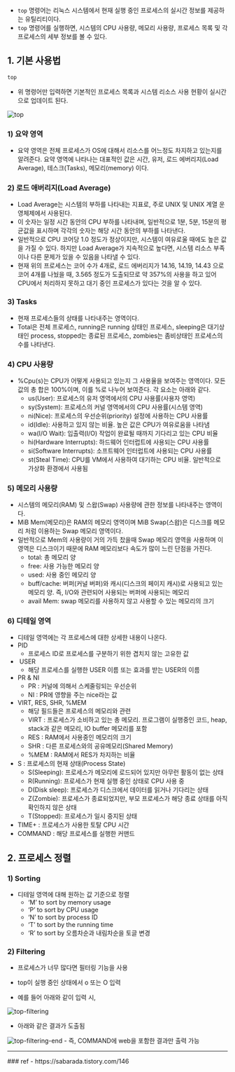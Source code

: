 - `top` 명령어는 리눅스 시스템에서 현재 실행 중인 프로세스의 실시간 정보를 제공하는 유틸리티이다.
- `top` 명령어를 실행하면, 시스템의 CPU 사용량, 메모리 사용량, 프로세스 목록 및 각 프로세스의 세부 정보를 볼 수 있다.

## 1. 기본 사용법
```bash
top
```
- 위 명령어만 입력하면 기본적인 프로세스 목록과 시스템 리소스 사용 현황이 실시간으로 업데이트 된다.

<img src="https://github.com/JaeyeoneeJ/TIL/assets/77138259/36ffd100-b6b1-4eab-bb7c-7bbafdc6bc2c" alt="top" />

### 1) 요약 영역
- 요약 영역은 전체 프로세스가 OS에 대해서 리소스를 어느정도 차지하고 있는지를 알려준다. 요약 영역에 나타나는 대표적인 값은 시간, 유저, 로드 에버리지(Load Average), 테스크(Tasks), 메모리(memory) 이다.

### 2) 로드 애버리지(Load Average)
- Load Average는 시스템의 부하를 나타내는 지표로, 주로 UNIX 및 UNIX 계열 운영체제에서 사용된다.
- 이 숫자는 일정 시간 동안의 CPU 부하를 나타내며, 일반적으로 1분, 5분, 15분의 평균값을 표시하며 각각의 숫자는 해당 시간 동안의 부하를 나타낸다.
- 일반적으로 CPU 코어당 1.0 정도가 정상이지만, 시스템이 여유로울 때에도 높은 값을 가질 수 있다. 하지만 Load Average가 지속적으로 높다면, 시스템 리소스 부족이나 다른 문제가 있을 수 있음을 나타낼 수 있다.
- 현재 위의 프로세스는 코어 수가 4개로, 로드 에버리지가 14.16, 14.19, 14.43 으로 코어 4개를 나눴을 때, 3.565 정도가 도출되므로 약 357%의 사용을 하고 있어 CPU에서 처리하지 못하고 대기 중인 프로세스가 있다는 것을 알 수 있다.

### 3) Tasks
- 현재 프로세스들의 상태를 나타내주는 영역이다.
- Total은 전체 프로세스, running은 running 상태인 프로세스, sleeping은 대기상태인 process, stopped는 종료된 프로세스, zombies는 좀비상태인 프로세스의 수를 나타낸다.

### 4) CPU 사용량
- %Cpu(s)는 CPU가 어떻게 사용되고 있는지 그 사용율을 보여주는 영역이다. 모든 값의 총 합은 100%이며, 이를 %로 나누어 보여준다. 각 요소는 아래와 같다.
	- us(User): 프로세스의 유저 영역에서의 CPU 사용률(사용자 영역)
	- sy(System): 프로세스의 커널 영역에서의 CPU 사용률(시스템 영역)
	- ni(Nice): 프로세스의 우선순위(priority) 설정에 사용하는 CPU 사용률
	- id(Idle): 사용하고 있지 않는 비율. 높은 값은 CPU가 여유로움을 나타냄
	- wa(I/O Wait): 입출력(I/O) 작업이 완료될 때까지 기다리고 있는 CPU 비율
	- hi(Hardware Interrupts): 하드웨어 인터럽트에 사용되는 CPU 사용률
	- si(Software Interrupts): 소프트웨어 인터럽트에 사용되는 CPU 사용률
	- st(Steal Time): CPU를 VM에서 사용하여 대기하는 CPU 비율. 일반적으로 가상화 환경에서 사용됨

### 5) 메모리 사용량
- 시스템의 메모리(RAM) 및 스왑(Swap) 사용량에 관한 정보를 나타내주는 영역이다.
- MiB Mem(메모리)은 RAM의 메모리 영역이며 MiB Swap(스왑)은 디스크를 메모리 처럼 이용하는 Swap 메모리 영역이다.
- 일반적으로 Mem의 사용량이 거의 가득 찼을때 Swap 메모리 영역을 사용하며 이 영역은 디스크이기 때문에 RAM 메모리보다 속도가 많이 느린 단점을 가진다.
	- total: 총 메모리 양
	- free: 사용 가능한 메모리 양
	- used: 사용 중인 메모리 양
	- buff/cache: 버퍼(커널 버퍼)와 캐시(디스크의 페이지 캐시)로 사용되고 있는 메모리 양. 즉, I/O와 관련되어 사용되는 버퍼에 사용되는 메모리
	- avail Mem: swap 메모리를 사용하지 않고 사용할 수 있는 메모리의 크기

### 6) 디테일 영역
- 디테일 영역에는 각 프로세스에 대한 상세한 내용이 나온다.
- PID
    - 프로세스 ID로 프로세스를 구분하기 위한 겹치지 않는 고유한 값
-  USER
    - 해당 프로세스를 실행한 USER 이름 또는 효과를 받는 USER의 이름
- PR & NI
    - PR : 커널에 의해서 스케줄링되는 우선순위
    - NI : PR에 영향을 주는 nice라는 값
- VIRT, RES, SHR, %MEM
    - 해당 필드들은 프로세스의 메모리와 관련
    - VIRT : 프로세스가 소비하고 있는 총 메모리. 프로그램이 실행중인 코드, heap, stack과 같은 메모리, IO buffer 메모리를 포함
    - RES : RAM에서 사용중인 메모리의 크기
    - SHR : 다른 프로세스와의 공유메모리(Shared Memory)
    - %MEM : RAM에서 RES가 차지하는 비율
- S : 프로세스의 현재 상태(Process State)
	- S(Sleeping): 프로세스가 메모리에 로드되어 있지만 아무런 활동이 없는 상태
	- R(Running): 프로세스가 현재 실행 중인 상태로 CPU 사용 중
	- D(Disk sleep): 프로세스가 디스크에서 데이터를 읽거나 기다리는 상태
	- Z(Zombie): 프로세스가 종료되었지만, 부모 프로세스가 해당 종료 상태를 아직 확인하지 않은 상태
	- T(Stopped): 프로세스가 일시 중지된 상태
- TIME+ : 프로세스가 사용한 토탈 CPU 시간
- COMMAND : 해당 프로세스를 실행한 커맨드

## 2. 프로세스 정렬
### 1) Sorting
- 디테일 영역에 대해 원하는 값 기준으로 정렬
	- ‘M’ to sort by memory usage
	- ‘P’ to sort by CPU usage
	- ‘N’ to sort by process ID
	- ‘T’ to sort by the running time
	- ‘R’ to sort by 오름차순과 내림차순을 토글 변경

### 2) Filtering
- 프로세스가 너무 많다면 필터링 기능을 사용
- top이 실행 중인 상태에서 o 또는 O 입력

- 예를 들어 아래와 같이 입력 시,
<img src="https://github.com/JaeyeoneeJ/TIL/assets/77138259/96679f46-8ef2-4991-865a-f790c689e25e" alt="top-filtering" />

- 아래와 같은 결과가 도출됨
<img src="https://github.com/JaeyeoneeJ/TIL/assets/77138259/8e1833cb-e734-4c70-b87c-b3ff0729d40d" alt="top-filtering-end" />
- 즉, COMMAND에 web을 포함한 결과만 출력 가능


<hr>
### ref
- https://sabarada.tistory.com/146
